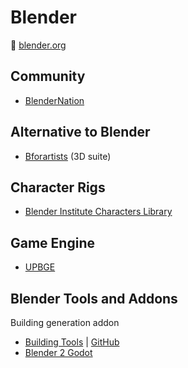 # Blender

:link: [blender.org](https://www.blender.org/)

## Community

- [BlenderNation](https://www.blendernation.com/)

## Alternative to Blender

- [Bforartists](https://www.bforartists.de/) (3D suite)

## Character Rigs

- [Blender Institute Characters Library](https://cloud.blender.org/p/characters/)

## Game Engine

- [UPBGE](https://upbge.org/)

## Blender Tools and Addons

Building generation addon

- [Building Tools](https://ranjian0.github.io/building_tool/) | [GitHub](https://github.com/ranjian0/building_tool)
- [Blender 2 Godot](https://www.zammedev.com/home/wip_projects/blender2godot)

